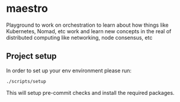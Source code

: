 # maestro
Playground to work on orchestration to learn about how things like Kubernetes, Nomad, etc work and learn new concepts in the real of distributed computing like networking, node consensus, etc


## Project setup

In order to set up your env environment please run:

```sh
./scripts/setup
```

This will setup pre-commit checks and install the required packages.